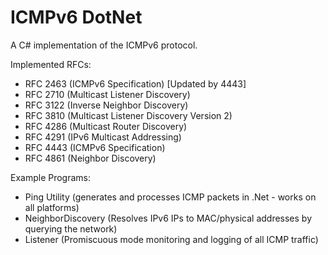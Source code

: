 # ICMPv6 DotNet

A C# implementation of the ICMPv6 protocol.

Implemented RFCs:
* RFC 2463 (ICMPv6 Specification) [Updated by 4443]
* RFC 2710 (Multicast Listener Discovery)
* RFC 3122 (Inverse Neighbor Discovery)
* RFC 3810 (Multicast Listener Discovery Version 2)
* RFC 4286 (Multicast Router Discovery)
* RFC 4291 (IPv6 Multicast Addressing)
* RFC 4443 (ICMPv6 Specification)
* RFC 4861 (Neighbor Discovery)


Example Programs:
* Ping Utility (generates and processes ICMP packets in .Net - works on all platforms)
* NeighborDiscovery (Resolves IPv6 IPs to MAC/physical addresses by querying the network)
* Listener (Promiscuous mode monitoring and logging of all ICMP traffic)